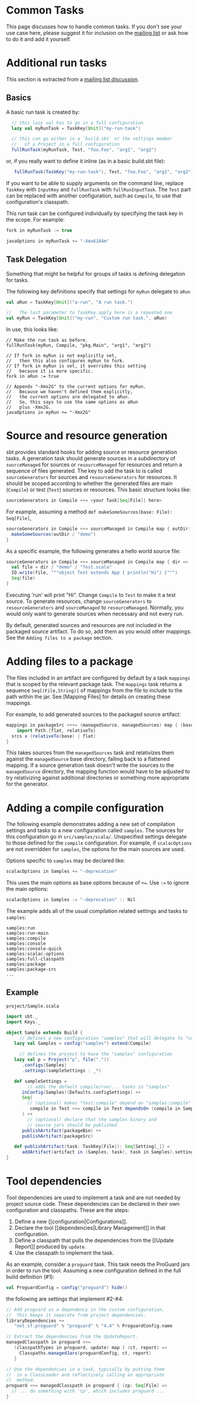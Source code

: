[mailing list]: http://groups.google.com/group/simple-build-tool

# Common Tasks

This page discusses how to handle common tasks.  If you don't see your use case here, please suggest it for inclusion on the [mailing list] or ask how to do it and add it yourself.

# Additional run tasks

This section is extracted from a [mailing list discussion](http://groups.google.com/group/simple-build-tool/browse_thread/thread/4c28ee5b7e18b46a/).

## Basics

A basic run task is created by: 
```scala
  // this lazy val has to go in a full configuration 
  lazy val myRunTask = TaskKey[Unit]("my-run-task")

  // this can go either in a `build.sbt` or the settings member 
  //   of a Project in a full configuration
  fullRunTask(myRunTask, Test, "foo.Foo", "arg1", "arg2")
```

or, if you really want to define it inline (as in a basic build.sbt file): 

```scala
   fullRunTask(TaskKey("my-run-task"), Test, "foo.Foo", "arg1", "arg2") 
```

If you want to be able to supply arguments on the command line, replace `TaskKey` with `InputKey` and `fullRunTask` with `fullRunInputTask`. 
The `Test` part can be replaced with another configuration, such as `Compile`, to use that configuration's classpath.

This run task can be configured individually by specifying the task key in the scope.  For example:

```scala
fork in myRunTask := true

javaOptions in myRunTask += "-Xmx6144m" 
```

## Task Delegation

Something that might be helpful for groups of tasks is defining delegation for tasks. 

The following key definitions specify that settings for `myRun` delegate to `aRun`
```scala
val aRun = TaskKey[Unit]("a-run", "A run task.") 

//   The last parameter to TaskKey.apply here is a repeated one
val myRun = TaskKey[Unit]("my-run", "Custom run task.", aRun)
```

In use, this looks like:
```
// Make the run task as before. 
fullRunTask(myRun, Compile, "pkg.Main", "arg1", "arg2") 

// If fork in myRun is not explicitly set, 
//   then this also configures myRun to fork. 
// If fork in myRun is set, it overrides this setting 
//   because it is more specific. 
fork in aRun := true 

// Appends "-Xmx2G" to the current options for myRun. 
//   Because we haven't defined them explicitly, 
//   the current options are delegated to aRun. 
//   So, this says to use the same options as aRun 
//   plus -Xmx2G. 
javaOptions in myRun += "-Xmx2G"
```

# Source and resource generation

sbt provides standard hooks for adding source or resource generation tasks.  A generation task should generate sources in a subdirectory of `sourceManaged` for sources or `resourceManaged` for resources and return a sequence of files generated.  The key to add the task to is called `sourceGenerators` for sources and `resourceGenerators` for resources.  It should be scoped according to whether the generated files are main (`Compile`) or test (`Test`) sources or resources.  This basic structure looks like:

```scala
sourceGenerators in Compile <+= <your Task[Seq[File]] here>
```

For example, assuming a method `def makeSomeSources(base: File): Seq[File]`,

```scala
sourceGenerators in Compile <+= sourceManaged in Compile map { outDir: File =>
  makeSomeSources(outDir / "demo")
}
```

As a specific example, the following generates a hello world source file:

```scala
sourceGenerators in Compile <+= sourceManaged in Compile map { dir =>
  val file = dir / "demo" / "Test.scala"
  IO.write(file, """object Test extends App { println("Hi") }""")
  Seq(file)
}
```

Executing 'run' will print "Hi".  Change `Compile` to `Test` to make it a test source.  To generate resources, change `sourceGenerators` to `resourceGenerators` and `sourceManaged` to `resourceManaged`.  Normally, you would only want to generate sources when necessary and not every run.

By default, generated sources and resources are not included in the packaged source artifact.  To do so, add them as you would other mappings.  See the `Adding files to a package` section.

# Adding files to a package

The files included in an artifact are configured by default by a task `mappings` that is scoped by the relevant package task.  The `mappings` task returns a sequence `Seq[(File,String)]` of mappings from the file to include to the path within the jar.  See [Mapping Files] for details on creating these mappings.

For example, to add generated sources to the packaged source artifact:
```scala
mappings in packageSrc <++= (managedSource, managedSources) map { (base, srcs) =>
    import Path.{flat, relativeTo}
  srcs x (relativeTo(base) | flat)
}
```

This takes sources from the `managedSources` task and relativizes them against the `managedSource` base directory, falling back to a flattened mapping.  If a source generation task doesn't write the sources to the `managedSource` directory, the mapping function would have to be adjusted to try relativizing against additional directories or something more appropriate for the generator.

# Adding a compile configuration

The following example demonstrates adding a new set of compilation settings and tasks to a new configuration called `samples`.  The sources for this configuration go in `src/samples/scala/`.  Unspecified settings delegate to those defined for the `compile` configuration.  For example, if `scalacOptions` are not overridden for `samples`, the options for the main sources are used.

Options specific to `samples` may be declared like:
```scala
scalacOptions in Samples += "-deprecation"
```

This uses the main options as base options because of `+=`.  Use `:=` to ignore the main options:

```scala
scalacOptions in Samples := "-deprecation" :: Nil
```

The example adds all of the usual compilation related settings and tasks to `samples`: 
```text
samples:run
samples:run-main
samples:compile
samples:console
samples:console-quick
samples:scalac-options
samples:full-classpath
samples:package
samples:package-src
...
```

## Example

`project/Sample.scala`

```scala
import sbt._
import Keys._

object Sample extends Build {
     // defines a new configuration "samples" that will delegate to "compile"
   lazy val Samples = config("samples") extend(Compile)

     // defines the project to have the "samples" configuration
   lazy val p = Project("p", file("."))
      .configs(Samples)
      .settings(sampleSettings : _*)

   def sampleSettings = 
        // adds the default compile/run/... tasks in "samples"
      inConfig(Samples)(Defaults.configSettings) ++
      Seq(
        // (optional) makes "test:compile" depend on "samples:compile"
         compile in Test <<= compile in Test dependsOn (compile in Samples)
      ) ++ 
        // (optional) declare that the samples binary and
        // source jars should be published
      publishArtifact(packageBin) ++
      publishArtifact(packageSrc)

   def publishArtifact(task: TaskKey[File]): Seq[Setting[_]] =
      addArtifact(artifact in (Samples, task), task in Samples).settings
}
```

# Tool dependencies

Tool dependencies are used to implement a task and are not needed by project source code.  These dependencies can be declared in their own configuration and classpaths.  These are the steps:

1. Define a new [[configuration|Configurations]].
2. Declare the tool [[dependencies|Library Management]] in that configuration.
3. Define a classpath that pulls the dependencies from the [[Update Report]] produced by `update`.
4. Use the classpath to implement the task.

As an example, consider a `proguard` task.  This task needs the ProGuard jars in order to run the tool.  Assuming a new configuration defined in the full build definition (#1):

```scala
val ProguardConfig = config("proguard") hide()
```

the following are settings that implement #2-#4:

```scala
// Add proguard as a dependency in the custom configuration.
//  This keeps it separate from project dependencies.
libraryDependencies +=
   "net.sf.proguard" % "proguard" % "4.4" % ProguardConfig.name

// Extract the dependencies from the UpdateReport.
managedClasspath in proguard <<=
   (classpathTypes in proguard, update) map { (ct, report) =>
     Classpaths.managedJars(proguardConfig, ct, report)
   }

// Use the dependencies in a task, typically by putting them
//  in a ClassLoader and reflectively calling an appropriate
//  method.
proguard <<= managedClasspath in proguard { (cp: Seq[File] => 
  // ... do something with 'cp', which includes proguard ...
}
```